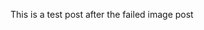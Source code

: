 <!--
.. title: My Test Post
.. slug: my-test-post
.. date: 2016-08-29 15:29:40 UTC
.. tags: blog, netlify, github, nikola, test
.. category: 
.. link: 
.. description: 
.. type: text
-->

This is a test post after the failed image post 
